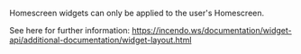 Homescreen widgets can only be applied to the user's Homescreen.

See here for further information: https://incendo.ws/documentation/widget-api/additional-documentation/widget-layout.html
